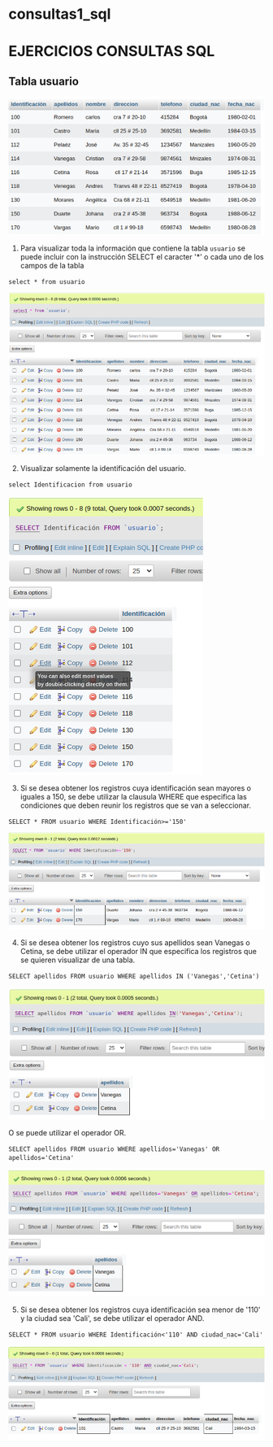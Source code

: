 # consultas1_sql

# EJERCICIOS CONSULTAS SQL

## Tabla usuario

![tabla usuario](img/tabla_usuario.png "Tabla usuario")

1. Para visualizar toda la información que contiene la tabla `usuario` se puede incluir con la instrucción SELECT el caracter '*' o cada uno de los campos de la tabla 

`select * from usuario` 

![Consulta1](img/consulta1.png "Consulta1")

2. Visualizar solamente la identificación del usuario.

`select Identificacion from usuario`

![Consulta2](img/consulta2.png "Consulta2")

3. Si se desea obtener los registros cuya identificación sean mayores o iguales a 150, se debe utilizar la clausula WHERE que especifica las condiciones que deben reunir los registros que se van a seleccionar.

`SELECT * FROM usuario WHERE Identificación>='150'`

![Consulta3](img/consulta3.png "Consulta3")

4. Si se desea obtener los registros cuyo sus apellidos sean Vanegas o Cetina, se debe utilizar el operador IN que especifica los registros que se quieren visualizar de una tabla.

`SELECT apellidos FROM usuario WHERE apellidos IN ('Vanegas','Cetina')`

![Consulta4](img/consulta4.png "Consulta4")

O se puede utilizar el operador OR.

`SELECT apellidos FROM usuario WHERE apellidos='Vanegas' OR apellidos='Cetina'`

![Consulta4](img/consulta4_2.png "Consulta4")

5. Si se desea obtener los registros cuya identificación sea menor de '110' y la ciudad sea 'Cali', se debe utilizar el operador AND.

`SELECT * FROM usuario WHERE Identificación<'110' AND ciudad_nac='Cali'`

![Consulta5](img/consulta5.png "Consulta5")